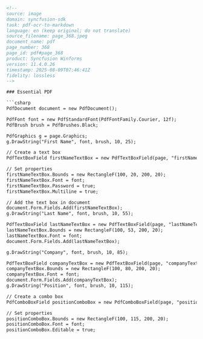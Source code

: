 ```html
<!-- 
source: image
domain: syncfusion-sdk
task: pdf-ocr-to-markdown
language: en (keep original; do not translate)
source_filename: page_368.jpeg
document_name: pdf
page_number: 368
page_id: pdf#page_368
product: Syncfusion Winforms
version: 11.4.0.26
timestamp: 2025-08-09T07:46:41Z
fidelity: lossless
-->

### Essential PDF

```csharp
PdfDocument document = new PdfDocument();

PdfFont font = new PdfStandardFont(PdfFontFamily.Courier, 12f);
PdfBrush brush = PdfBrushes.Black;

PdfGraphics g = page.Graphics;
g.DrawString("First Name", font, brush, 10, 25);

// Create a text box
PdfTextBoxField firstNameTextBox = new PdfTextBoxField(page, "firstNameTextBox");

// Set properties
firstNameTextBox.Bounds = new RectangleF(100, 20, 200, 20);
firstNameTextBox.Font = font;
firstNameTextBox.Password = true;
firstNameTextBox.Multiline = true;

// Add the text box in document
document.Form.Fields.Add(firstNameTextBox);
g.DrawString("Last Name", font, brush, 10, 55);

PdfTextBoxField lastNameTextBox = new PdfTextBoxField(page, "lastNameTextBox");
lastNameTextBox.Bounds = new RectangleF(100, 53, 200, 20);
lastNameTextBox.Font = font;
document.Form.Fields.Add(lastNameTextBox);

g.DrawString("Company", font, brush, 10, 85);

PdfTextBoxField companyTextBox = new PdfTextBoxField(page, "companyTextBox");
companyTextBox.Bounds = new RectangleF(100, 80, 200, 20);
companyTextBox.Font = font;
document.Form.Fields.Add(companyTextBox);
g.DrawString("Position", font, brush, 10, 115);

// Create a combo box
PdfComboBoxField positionComboBox = new PdfComboBoxField(page, "positionComboBox");

// Set properties
positionComboBox.Bounds = new RectangleF(100, 115, 200, 20);
positionComboBox.Font = font;
positionComboBox.Editable = true;
```

<!-- tags: [Essential PDF, Form Fields, Syncfusion Winforms, 11.4.0.26] keywords: [PdfDocument, PdfFont, PdfTextBoxField, PdfComboBoxField, RectangleF] -->
```